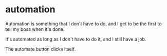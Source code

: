 # automation
Automation is something that I don't have to do, and I get to be the first to tell my boss when it's done.

It's automated as long as I don't have to do it, and I still have a job.

The automate button clicks itself.

